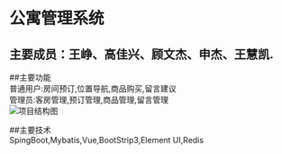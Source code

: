 # 公寓管理系统  
## 主要成员：王峥、高佳兴、顾文杰、申杰、王慧凯.  

##主要功能  
  普通用户:房间预订,位置导航,商品购买,留言建议    
   管理员:客房管理,预订管理,商品管理,留言管理    
  ![项目结构图](https://wx1.sbimg.cn/2020/06/06/d818aa3b271c3890ed02f636693f6b83.jpg)    
  
##主要技术    
SpingBoot,Mybatis,Vue,BootStrip3,Element UI,Redis  